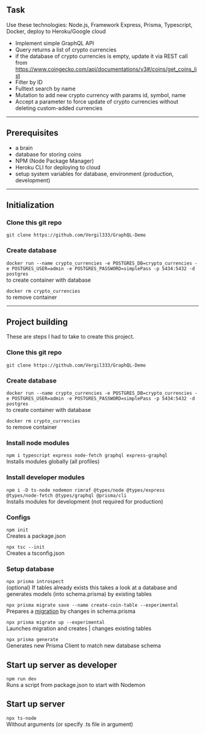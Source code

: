 ## Task

Use these technologies: Node.js, Framework Express, Prisma, Typescript, Docker, deploy to Heroku/Google cloud

- Implement simple GraphQL API
- Query returns a list of crypto currencies
- if the database of crypto currencies is empty, update it via REST call from https://www.coingecko.com/api/documentations/v3#/coins/get_coins_list
- Filter by ID
- Fulltext search by name
- Mutation to add new crypto currency with params id, symbol, name
- Accept a parameter to force update of crypto currencies without deleting custom-added currencies

---

## Prerequisites  
- a brain
- database for storing coins
- NPM (Node Package Manager) 
- Heroku CLI for deploying to cloud
- setup system variables for database, environment (production, development)
  
---

## Initialization    
  
### Clone this git repo
`git clone https://github.com/Vergil333/GraphQL-Demo`

### Create database
`docker run --name crypto_currencies -e POSTGRES_DB=crypto_currencies -e POSTGRES_USER=admin -e POSTGRES_PASSWORD=simplePass -p 5434:5432 -d postgres`  
to create container with database    
  
`docker rm crypto_currencies`  
to remove container  

---

## Project building  
These are steps I had to take to create this project.
  
### Clone this git repo
`git clone https://github.com/Vergil333/GraphQL-Demo`

### Create database
`docker run --name crypto_currencies -e POSTGRES_DB=crypto_currencies -e POSTGRES_USER=admin -e POSTGRES_PASSWORD=simplePass -p 5434:5432 -d postgres`  
to create container with database    
  
`docker rm crypto_currencies`  
to remove container  

### Install node modules
`npm i typescript express node-fetch graphql express-graphql`  
Installs modules globally (all profiles)  

### Install developer modules
`npm i -D ts-node nodemon rimraf @types/node @types/express @types/node-fetch @types/graphql @prisma/cli`  
Installs modules for development (not required for production)  

### Configs
`npm init`  
Creates a package.json  
    
`npx tsc --init`  
Creates a tsconfig.json  

### Setup database
`npx prisma introspect`  
(optional) If tables already exists this takes a look at a database and generates models (into schema.prisma) by existing tables  

`npx prisma migrate save --name create-coin-table --experimental`  
Prepares a [migration] by changes in schema.prisma  
  
`npx prisma migrate up --experimental`  
Launches migration and creates | changes existing tables  

`npx prisma generate`    
Generates new Prisma Client to match new database schema  

## Start up server as developer
`npm run dev`  
Runs a script from package.json to start with Nodemon  

## Start up server
`npx ts-node`  
Without arguments (or specify .ts file in argument)  


[migration]: https://www.prisma.io/docs/getting-started/setup-prisma/start-from-scratch-prisma-migrate-typescript-postgres
